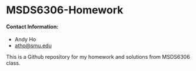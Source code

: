 # MSDS6306-Homework
#### Contact Information:
  + Andy Ho
  + atho@smu.edu

This is a Github repository for my homework and solutions from MSDS6306 class.

